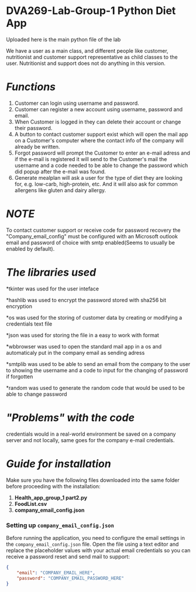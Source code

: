 # DVA269-Lab-Group-1 Python Diet App

Uploaded here is the main python file of the lab

We have a user as a main class, and different people like customer, nutritionist and customer support representative as child classes to the user. Nutritionist and support does not do anything in this version.

# **_Functions_**
1. Customer can login using username and password.
2. Customer can register a new account using username, password and email.
3. When Customer is logged in they can delete their account or change their password.
4. A button to contact customer support exist which will open the mail app on a Customer's computer where the contact info of the company will already be written.
5. Forgot password will prompt the Customer to enter an e-mail adress and if the e-mail is registered it will send to the Customer's mail the username and a code needed to be able to change the password which did popup after the e-mail was found.
6. Generate mealplan will ask a user for the type of diet they are looking for, e.g. low-carb, high-protein, etc. And it will also ask for common allergens like gluten and dairy allergy.

# **_NOTE_**
To contact customer support or receive code for password recovery the "Company_email_config" must be configured with an Microsoft outlook email and password of choice with smtp enabled(Seems to usually be enabled by default). 

# **_The libraries used_**

*tkinter was used for the user inteface

*hashlib was used to encrypt the password stored with sha256 bit encryption

*os was used for the storing of customer data by creating or modifying a credentials text file

*json was used for storing the file in a easy to work with format

*wbbrowser was used to open the standard mail app in a os and automaticaly put in the company email as sending adress

*smtplib was used to be able to send an email from the company to the user to showing the username and a code to input for the changing of password if forgotten

*random was used to generate the random code that would be used to be able to change password

# **_"Problems" with the code_**
credentials would in a real-world environment be saved on a company server and not locally, same goes for the company e-mail credentials.

# **_Guide for installation_**

Make sure you have the following files downloaded into the same folder before proceeding with the installation:

1. **Health_app_group_1 part2.py**
2. **FoodList.csv**
3. **company_email_config.json**

### Setting up `company_email_config.json`

Before running the application, you need to configure the email settings in the `company_email_config.json` file. Open the file using a text editor and replace the placeholder values with your actual email credentials so you can receive a password reset and send mail to support:

```json
{
    "email": "COMPANY_EMAIL_HERE",
    "password": "COMPANY_EMAIL_PASSWORD_HERE"
}
